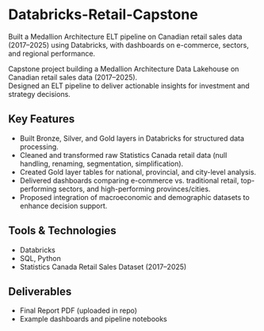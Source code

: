 # Databricks-Retail-Capstone
Built a Medallion Architecture ELT pipeline on Canadian retail sales data (2017–2025) using Databricks, with dashboards on e-commerce, sectors, and regional performance.

Capstone project building a Medallion Architecture Data Lakehouse on Canadian retail sales data (2017–2025).  
Designed an ELT pipeline to deliver actionable insights for investment and strategy decisions.  

## Key Features
- Built Bronze, Silver, and Gold layers in Databricks for structured data processing.  
- Cleaned and transformed raw Statistics Canada retail data (null handling, renaming, segmentation, simplification).  
- Created Gold layer tables for national, provincial, and city-level analysis.  
- Delivered dashboards comparing e-commerce vs. traditional retail, top-performing sectors, and high-performing provinces/cities.  
- Proposed integration of macroeconomic and demographic datasets to enhance decision support.  

## Tools & Technologies
- Databricks  
- SQL, Python  
- Statistics Canada Retail Sales Dataset (2017–2025)  

## Deliverables
- Final Report PDF (uploaded in repo)  
- Example dashboards and pipeline notebooks  
